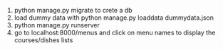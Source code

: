 

1. python manage.py migrate to crete a db
2. load dummy data with python manage.py loaddata dummydata.json
3. python manage.py runserver
4. go to localhost:8000/menus and click on menu names
to display the courses/dishes lists

